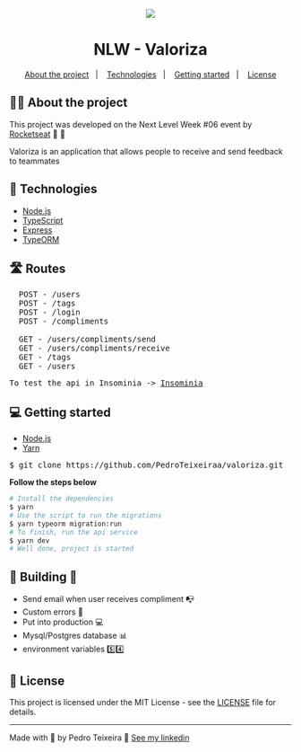 <p align="center" >
<img src="https://i.imgur.com/SbhNaFr.png" />
</p>
<h1 align="center">NLW - Valoriza</h1>

<p align="center">
  <a href="#-about-the-project">About the project</a>&nbsp;&nbsp;&nbsp;|&nbsp;&nbsp;&nbsp;
  <a href="#-technologies">Technologies</a>&nbsp;&nbsp;&nbsp;|&nbsp;&nbsp;&nbsp;
  <a href="#-getting-started">Getting started</a>&nbsp;&nbsp;&nbsp;|&nbsp;&nbsp;&nbsp;
  <a href="#-license">License</a>
</p>

## 👨‍💻 About the project

<p>This project was developed on the Next Level Week #06 event by <a href="https://rocketseat.com.br/" rel="nofollow">Rocketseat</a> 🚀 💜</p>

<p>Valoriza is an application that allows people to receive and send feedback to teammates</p>

## 🚀 Technologies

<ul>
  <li><a href="https://nodejs.org/en/" rel="nofollow">Node.js</a></li>
  <li><a href="https://www.typescriptlang.org/" rel="nofollow">TypeScript</a></li>
  <li><a href="https://expressjs.com/pt-br/" rel="nofollow">Express</a></li>
  <li><a href="https://typeorm.io/#/" rel="nofollow">TypeORM</a></li>
</li>
</ul>

## 🛣️ Routes
<pre>
  POST - /users
  POST - /tags
  POST - /login
  POST - /compliments

  GET - /users/compliments/send
  GET - /users/compliments/receive
  GET - /tags
  GET - /users
</pre>

<pre>
To test the api in Insominia -> <a href="https://github.com/PedroTeixeiraa/valoriza/Insomnia_nlw-06.json" rel="nofollow">Insominia</a>
</pre>

## 💻 Getting started

<ul>
  <li><a href="https://nodejs.org/en/" rel="nofollow">Node.js</a></li>
  <li><a href="https://classic.yarnpkg.com/" rel="nofollow">Yarn</a></li>
</ul>  
<pre>$ git clone https://github.com/PedroTeixeiraa/valoriza.git</pre>

<p><strong>Follow the steps below</strong></p>

```bash
# Install the dependencies
$ yarn 
# Use the script to run the migrations
$ yarn typeorm migration:run
# To finish, run the api service
$ yarn dev
# Well done, project is started
```
## 🚧 Building 🚧
- Send email when user receives compliment 📭
- Custom errors 🐞
- Put into production 💻
- Mysql/Postgres database 📊
- environment variables 5️⃣4️⃣

## 📝 License
<p>This project is licensed under the MIT License - see the <a href="https://github.com/PedroTeixeiraa/valoriza/blob/main/LICENSE">LICENSE</a> file for details.</p>

<hr> </hr>
<p> Made with 💜  by Pedro Teixeira 👋 <a href="https://www.linkedin.com/in/pedro-teixeira-alves/" rel="nofollow">See my linkedin</a> </p>


